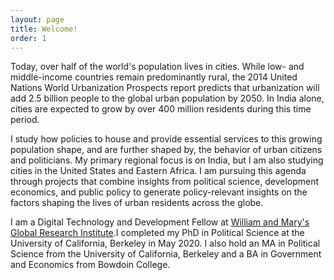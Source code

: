 ```yaml
---
layout: page
title: Welcome!
order: 1
---
```


<!-- Global site tag (gtag.js) - Google Analytics -->
<script async src="https://www.googletagmanager.com/gtag/js?id=UA-111923831-1"></script>
<script>
  window.dataLayer = window.dataLayer || [];
  function gtag(){dataLayer.push(arguments);}
  gtag('js', new Date());

  gtag('config', 'UA-111923831-1');
</script>

Today, over half of the world's population lives in cities. While low- and middle-income countries remain predominantly rural, the 2014 United Nations World Urbanization Prospects report predicts that urbanization will add 2.5 billion people to the global urban population by 2050. In India alone, cities are expected to grow by over 400 million residents during this time period. 

I study how policies to house and provide essential services to this growing population shape, and are further shaped by, the behavior of urban citizens and politicians. My primary regional focus is on India, but I am also studying cities in the United States and Eastern Africa. I am pursuing this agenda through  projects that combine insights from political science, development economics, and public policy to generate policy-relevant insights on the factors shaping the lives of urban residents across the globe.


I am a Digital Technology and Development Fellow at [William and Mary's Global Research Institute](https://www.wm.edu/offices/global-research/).I completed my PhD in Political Science at the University of California, Berkeley in May 2020. I also hold an MA in Political Science from the University of California, Berkeley and a BA in Government and Economics from Bowdoin College. 


